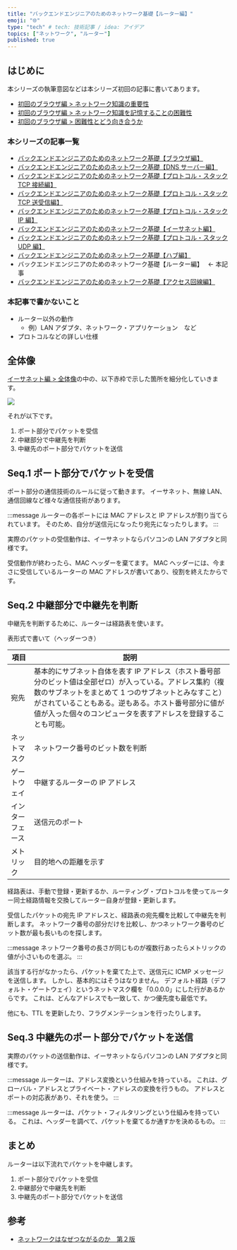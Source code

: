 ```yaml
---
title: "バックエンドエンジニアのためのネットワーク基礎【ルーター編】"
emoji: "🌐"
type: "tech" # tech: 技術記事 / idea: アイデア
topics: ["ネットワーク", "ルーター"]
published: true
---
```


## はじめに

本シリーズの執筆意図などは本シリーズ初回の記事に書いてあります。

- [初回のブラウザ編 > ネットワーク知識の重要性](https://zenn.dev/jnkmtsd/articles/0d129a7aa0947b#%E3%83%8D%E3%83%83%E3%83%88%E3%83%AF%E3%83%BC%E3%82%AF%E7%9F%A5%E8%AD%98%E3%81%AE%E9%87%8D%E8%A6%81%E6%80%A7)
- [初回のブラウザ編 > ネットワーク知識を記憶することの困難性](https://zenn.dev/jnkmtsd/articles/0d129a7aa0947b#%E3%83%8D%E3%83%83%E3%83%88%E3%83%AF%E3%83%BC%E3%82%AF%E7%9F%A5%E8%AD%98%E3%82%92%E8%A8%98%E6%86%B6%E3%81%99%E3%82%8B%E3%81%93%E3%81%A8%E3%81%AE%E5%9B%B0%E9%9B%A3%E6%80%A7)
- [初回のブラウザ編 > 困難性とどう向き合うか](https://zenn.dev/jnkmtsd/articles/0d129a7aa0947b#%E5%9B%B0%E9%9B%A3%E6%80%A7%E3%81%A8%E3%81%A9%E3%81%86%E5%90%91%E3%81%8D%E5%90%88%E3%81%86%E3%81%8B)

### 本シリーズの記事一覧

- [バックエンドエンジニアのためのネットワーク基礎【ブラウザ編】](https://zenn.dev/jnkmtsd/articles/0d129a7aa0947b)
- [バックエンドエンジニアのためのネットワーク基礎【DNS サーバー編】](https://zenn.dev/jnkmtsd/articles/e59e42beec39e0)
- [バックエンドエンジニアのためのネットワーク基礎【プロトコル・スタック TCP 接続編】](https://zenn.dev/jnkmtsd/articles/e0ecb28f1875f2)
- [バックエンドエンジニアのためのネットワーク基礎【プロトコル・スタック TCP 送受信編】](https://zenn.dev/jnkmtsd/articles/37a25508b30635)
- [バックエンドエンジニアのためのネットワーク基礎【プロトコル・スタック IP 編】](https://zenn.dev/jnkmtsd/articles/61f104becc1750)
- [バックエンドエンジニアのためのネットワーク基礎【イーサネット編】](https://zenn.dev/jnkmtsd/articles/c50f9113995773)
- [バックエンドエンジニアのためのネットワーク基礎【プロトコル・スタック UDP 編】](https://zenn.dev/jnkmtsd/articles/46615811cadd72)
- [バックエンドエンジニアのためのネットワーク基礎【ハブ編】](https://zenn.dev/jnkmtsd/articles/24874950f6e4ea)
- バックエンドエンジニアのためのネットワーク基礎【ルーター編】　 ← 本記事
- [バックエンドエンジニアのためのネットワーク基礎【アクセス回線編】](https://zenn.dev/jnkmtsd/articles/b8588f4326dc73)

### 本記事で書かないこと

- ルーター以外の動作
  - 例）LAN アダプタ、ネットワーク・アプリケーション　など
- プロトコルなどの詳しい仕様

## 全体像

[イーサネット編 > 全体像](https://zenn.dev/jnkmtsd/articles/c50f9113995773#%E5%85%A8%E4%BD%93%E5%83%8F)の中の、以下赤枠で示した箇所を細分化していきます。

![](https://storage.googleapis.com/zenn-user-upload/13fd5f1145bd-20231221.png)

それが以下です。

1. ポート部分でパケットを受信
2. 中継部分で中継先を判断
3. 中継先のポート部分でパケットを送信

## Seq.1 ポート部分でパケットを受信

ポート部分の通信技術のルールに従って動きます。
イーサネット、無線 LAN、通信回線など様々な通信技術があります。

:::message
ルーターの各ポートには MAC アドレスと IP アドレスが割り当てられています。
そのため、自分が送信元になったり宛先になったりします。
:::

実際のパケットの受信動作は、イーサネットならパソコンの LAN アダプタと同様です。

受信動作が終わったら、MAC ヘッダーを棄てます。
MAC ヘッダーには、今まさに受信しているルーターの MAC アドレスが書いてあり、役割を終えたからです。

## Seq.2 中継部分で中継先を判断

中継先を判断するために、ルーターは経路表を使います。

表形式で書いて（ヘッダーつき）

| 項目             | 説明                                                                                                                                                                                                                                                                                      |
| ---------------- | ----------------------------------------------------------------------------------------------------------------------------------------------------------------------------------------------------------------------------------------------------------------------------------------- |
| 宛先             | 基本的にサブネット自体を表す IP アドレス（ホスト番号部分のビット値は全部ゼロ）が入っている。アドレス集約（複数のサブネットをまとめて 1 つのサブネットとみなすこと）がされていることもある。逆もある。ホスト番号部分に値が値が入った個々のコンピュータを表すアドレスを登録することも可能。 |
| ネットマスク     | ネットワーク番号のビット数を判断                                                                                                                                                                                                                                                          |
| ゲートウェイ     | 中継するルーターの IP アドレス                                                                                                                                                                                                                                                            |
| インターフェース | 送信元のポート                                                                                                                                                                                                                                                                            |
| メトリック       | 目的地への距離を示す                                                                                                                                                                                                                                                                      |

経路表は、手動で登録・更新するか、ルーティング・プロトコルを使ってルーター同士経路情報を交換してルーター自身が登録・更新します。

受信したパケットの宛先 IP アドレスと、経路表の宛先欄を比較して中継先を判断します。
ネットワーク番号の部分だけを比較し、かつネットワーク番号のビット数が最も長いものを探します。

:::message
ネットワーク番号の長さが同じものが複数行あったらメトリックの値が小さいものを選ぶ。
:::

該当する行がなかったら、パケットを棄てた上で、送信元に ICMP メッセージを送信します。
しかし、基本的にはそうはなりません。
デフォルト経路（デフォルト・ゲートウェイ）というネットマスク欄を「0.0.0.0」にした行があるからです。
これは、どんなアドレスでも一致して、かつ優先度も最低です。

他にも、TTL を更新したり、フラグメンテーションを行ったりします。

## Seq.3 中継先のポート部分でパケットを送信

実際のパケットの送信動作は、イーサネットならパソコンの LAN アダプタと同様です。

:::message
ルーターは、アドレス変換という仕組みを持っている。
これは、グローバル・アドレスとプライベート・アドレスの変換を行うもの。
アドレスとポートの対応表があり、それを使う。
:::

:::message
ルーターは、パケット・フィルタリングという仕組みを持っている。
これは、ヘッダーを調べて、パケットを棄てるか通すかを決めるもの。
:::

## まとめ

ルーターは以下流れでパケットを中継します。

1. ポート部分でパケットを受信
2. 中継部分で中継先を判断
3. 中継先のポート部分でパケットを送信

## 参考

- [ネットワークはなぜつながるのか　第２版](https://www.amazon.co.jp/dp/B077XSB8BS)
